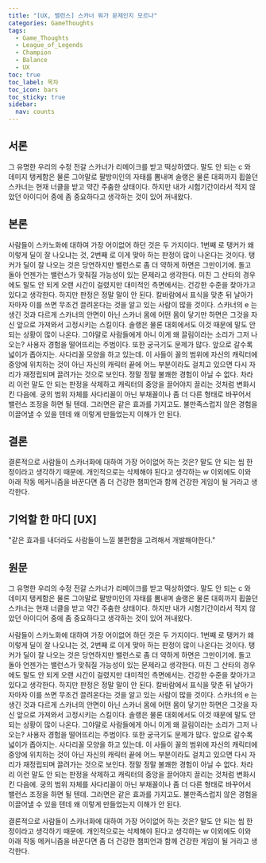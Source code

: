 ```yaml
---
title: "[UX, 밸런스] 스카너 뭐가 문제인지 모르나"
categories: GameThoughts
tags:
  - Game_Thoughts
  - League_of_Legends
  - Champion
  - Balance
  - UX
toc: true
toc_label: 목차
toc_icon: bars
toc_sticky: true
sidebar:
  nav: counts
---
```

## 서론
그 유명한 우리의 수정 전갈 스카너가 리메이크를 받고 떡상하였다. 말도 안 되는 c 와 데미지 탱케함은 물론 그야말로 팔방미인의 자태를 뽐내며 솔랭은 물론 대회까지 휩쓸던 스카너는 현재 너클을 받고 약간 주춤한 상태이다. 하지만 내가 시험기간이라서 적지 않았던 아이디어 중에 좀 중요하다고 생각하는 것이 있어 꺼내왔다.

## 본론
사람들이 스카노화에 대하여 가장 어이없어 하던 것은 두 가지이다. 1번째 로 탱커가 왜 이렇게 딜이 잘 나오냐는 것, 2번째 로 이게 맞아 하는 판정이 많이 나온다는 것이다. 탱커가 딜이 잘 나오는 것은 당연하지만 밸런스로 좀 더 약하게 하면은 그만이기에. 돌고 돌아 언젠가는 밸런스가 맞춰질 가능성이 있는 문제라고 생각한다. 미친 그 산타의 경우에도 말도 안 되게 오랜 시간이 걸렸지만 대미적인 측면에서는. 건강한 수준을 찾아가고 있다고 생각한다.
하지만 판정은 정말 말이 안 된다. 칼바람에서 표식을 맞춘 뒤 날아가자마자 이를 쓰면 무조건 끌려온다는 것을 알고 있는 사람이 많을 것이다. 스카너의 e 는 생긴 것과 다르게 스카너의 안면이 아닌 스카너 몸에 어떤 몸이 닿기만 하면은 그것을 자신 앞으로 가져와서 고정시키는 스킬이다. 솔랭은 물론 대회에서도 이것 때문에 말도 안 되는 상황이 많이 나온다. 그야말로 사람들에게 아니 이게 왜 끌림이라는 소리가 그저 나오는? 사용자 경험을 떨어뜨리는 주범이다. 또한 궁극기도 문제가 많다. 앞으로 갈수록 넓이가 좁아지는. 사다리꼴 모양을 하고 있는데. 이 사들이 꼴의 범위에 자신의 캐릭터에 중앙에 위치하는 것이 아닌 자신의 캐릭터 끝에 어느 부분이라도 걸치고 있으면 다시 자리가 재정립되며 끌려가는 것으로 보인다. 정말 정말 불쾌한 경험이 아닐 수 없다. 차라리 이런 말도 안 되는 판정을 삭제하고 캐릭터의 중앙을 끌어야지 끌리는 것처럼 변화시킨 다음에. 궁의 범위 자체를 사다리꼴이 아닌 부채꼴이나 좀 더 다른 형태로 바꾸어서 밸런스 조정을 하면 될 텐데. 그러면은 같은 효과를 가지고도. 불만족스럽지 않은 경험을 이끌어낼 수 있을 텐데 왜 이렇게 만들었는지 이해가 안 된다.

## 결론
결론적으로 사람들이 스카너화에 대하여 가장 어이없어 하는 것은? 말도 안 되는 씹 한정이라고 생각하기 때문에. 개인적으로는 삭제해야 된다고 생각하는 w 이외에도 이와 아래 작동 메커니즘을 바꾼다면 좀 더 건강한 챔피언과 함께 건강한 게임이 될 거라고 생각한다.

## 기억할 한 마디 [UX]
"같은 효과를 내더라도 사람들이 느낄 불편함을 고려해서 개발해야한다."

## 원문
그 유명한 우리의 수정 전갈 스카너가 리메이크를 받고 떡상하였다. 말도 안 되는 c 와 데미지 탱케함은 물론 그야말로 팔방미인의 자태를 뽐내며 솔랭은 물론 대회까지 휩쓸던 스카너는 현재 너클을 받고 약간 주춤한 상태이다. 하지만 내가 시험기간이라서 적지 않았던 아이디어 중에 좀 중요하다고 생각하는 것이 있어 꺼내왔다.

사람들이 스카노화에 대하여 가장 어이없어 하던 것은 두 가지이다. 1번째 로 탱커가 왜 이렇게 딜이 잘 나오냐는 것, 2번째 로 이게 맞아 하는 판정이 많이 나온다는 것이다. 탱커가 딜이 잘 나오는 것은 당연하지만 밸런스로 좀 더 약하게 하면은 그만이기에. 돌고 돌아 언젠가는 밸런스가 맞춰질 가능성이 있는 문제라고 생각한다. 미친 그 산타의 경우에도 말도 안 되게 오랜 시간이 걸렸지만 대미적인 측면에서는. 건강한 수준을 찾아가고 있다고 생각한다.
하지만 판정은 정말 말이 안 된다. 칼바람에서 표식을 맞춘 뒤 날아가자마자 이를 쓰면 무조건 끌려온다는 것을 알고 있는 사람이 많을 것이다. 스카너의 e 는 생긴 것과 다르게 스카너의 안면이 아닌 스카너 몸에 어떤 몸이 닿기만 하면은 그것을 자신 앞으로 가져와서 고정시키는 스킬이다. 솔랭은 물론 대회에서도 이것 때문에 말도 안 되는 상황이 많이 나온다. 그야말로 사람들에게 아니 이게 왜 끌림이라는 소리가 그저 나오는? 사용자 경험을 떨어뜨리는 주범이다. 또한 궁극기도 문제가 많다. 앞으로 갈수록 넓이가 좁아지는. 사다리꼴 모양을 하고 있는데. 이 사들이 꼴의 범위에 자신의 캐릭터에 중앙에 위치하는 것이 아닌 자신의 캐릭터 끝에 어느 부분이라도 걸치고 있으면 다시 자리가 재정립되며 끌려가는 것으로 보인다. 정말 정말 불쾌한 경험이 아닐 수 없다. 차라리 이런 말도 안 되는 판정을 삭제하고 캐릭터의 중앙을 끌어야지 끌리는 것처럼 변화시킨 다음에. 궁의 범위 자체를 사다리꼴이 아닌 부채꼴이나 좀 더 다른 형태로 바꾸어서 밸런스 조정을 하면 될 텐데. 그러면은 같은 효과를 가지고도. 불만족스럽지 않은 경험을 이끌어낼 수 있을 텐데 왜 이렇게 만들었는지 이해가 안 된다.

결론적으로 사람들이 스카너화에 대하여 가장 어이없어 하는 것은? 말도 안 되는 씹 한정이라고 생각하기 때문에. 개인적으로는 삭제해야 된다고 생각하는 w 이외에도 이와 아래 작동 메커니즘을 바꾼다면 좀 더 건강한 챔피언과 함께 건강한 게임이 될 거라고 생각한다.